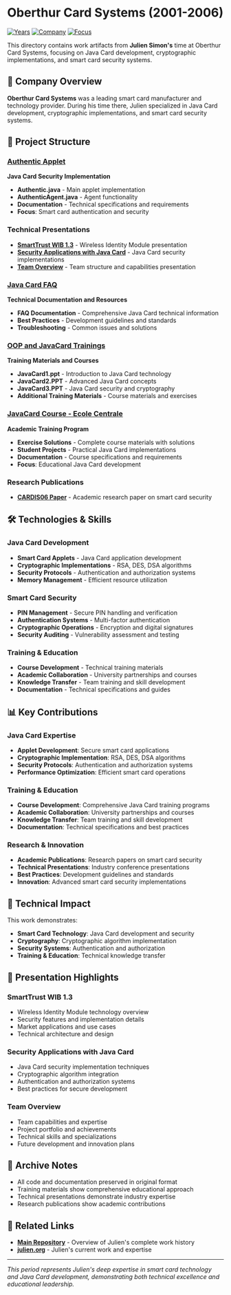 # Oberthur Card Systems (2001-2006)

[![Years](https://img.shields.io/badge/Years-2001--2006-orange.svg)](https://github.com/juliensimon/work-history)
[![Company](https://img.shields.io/badge/Company-Oberthur%20Card%20Systems-blue.svg)](https://github.com/juliensimon/work-history)
[![Focus](https://img.shields.io/badge/Focus-Java%20Card%20%26%20Security-green.svg)](https://github.com/juliensimon/work-history)

This directory contains work artifacts from **Julien Simon's** time at Oberthur Card Systems, focusing on Java Card development, cryptographic implementations, and smart card security systems.

## 🏢 Company Overview

**Oberthur Card Systems** was a leading smart card manufacturer and technology provider. During his time there, Julien specialized in Java Card development, cryptographic implementations, and smart card security systems.

## 📁 Project Structure

### [Authentic Applet](./Authentic_applet/)
**Java Card Security Implementation**

- **Authentic.java** - Main applet implementation
- **AuthenticAgent.java** - Agent functionality
- **Documentation** - Technical specifications and requirements
- **Focus**: Smart card authentication and security

### Technical Presentations
- **[SmartTrust WIB 1.3](./SmartTrust%20WIB%201.3.pdf)** - Wireless Identity Module presentation
- **[Security Applications with Java Card](./Security%20applications%20with%20Java%20Card.pdf)** - Java Card security implementations
- **[Team Overview](./Team.pdf)** - Team structure and capabilities presentation

### [Java Card FAQ](./java_card_faq/)
**Technical Documentation and Resources**

- **FAQ Documentation** - Comprehensive Java Card technical information
- **Best Practices** - Development guidelines and standards
- **Troubleshooting** - Common issues and solutions

### [OOP and JavaCard Trainings](./oop-and-javacard-trainings-2001-2004/)
**Training Materials and Courses**

- **JavaCard1.ppt** - Introduction to Java Card technology
- **JavaCard2.PPT** - Advanced Java Card concepts
- **JavaCard3.PPT** - Java Card security and cryptography
- **Additional Training Materials** - Course materials and exercises

### [JavaCard Course - Ecole Centrale](./javacard_course_ecole_centrale-d-electronique-2004/)
**Academic Training Program**

- **Exercise Solutions** - Complete course materials with solutions
- **Student Projects** - Practical Java Card implementations
- **Documentation** - Course specifications and requirements
- **Focus**: Educational Java Card development

### Research Publications
- **[CARDIS06 Paper](./CARDIS06-Bigot-Faivre-Gaston-Simon.pdf)** - Academic research paper on smart card security

## 🛠️ Technologies & Skills

### Java Card Development
- **Smart Card Applets** - Java Card application development
- **Cryptographic Implementations** - RSA, DES, DSA algorithms
- **Security Protocols** - Authentication and authorization systems
- **Memory Management** - Efficient resource utilization

### Smart Card Security
- **PIN Management** - Secure PIN handling and verification
- **Authentication Systems** - Multi-factor authentication
- **Cryptographic Operations** - Encryption and digital signatures
- **Security Auditing** - Vulnerability assessment and testing

### Training & Education
- **Course Development** - Technical training materials
- **Academic Collaboration** - University partnerships and courses
- **Knowledge Transfer** - Team training and skill development
- **Documentation** - Technical specifications and guides

## 📊 Key Contributions

### Java Card Expertise
- **Applet Development**: Secure smart card applications
- **Cryptographic Implementation**: RSA, DES, DSA algorithms
- **Security Protocols**: Authentication and authorization systems
- **Performance Optimization**: Efficient smart card operations

### Training & Education
- **Course Development**: Comprehensive Java Card training programs
- **Academic Collaboration**: University partnerships and courses
- **Knowledge Transfer**: Team training and skill development
- **Documentation**: Technical specifications and best practices

### Research & Innovation
- **Academic Publications**: Research papers on smart card security
- **Technical Presentations**: Industry conference presentations
- **Best Practices**: Development guidelines and standards
- **Innovation**: Advanced smart card security implementations

## 🎯 Technical Impact

This work demonstrates:
- **Smart Card Technology**: Java Card development and security
- **Cryptography**: Cryptographic algorithm implementation
- **Security Systems**: Authentication and authorization
- **Training & Education**: Technical knowledge transfer



## 📄 Presentation Highlights

### SmartTrust WIB 1.3
- Wireless Identity Module technology overview
- Security features and implementation details
- Market applications and use cases
- Technical architecture and design

### Security Applications with Java Card
- Java Card security implementation techniques
- Cryptographic algorithm integration
- Authentication and authorization systems
- Best practices for secure development

### Team Overview
- Team capabilities and expertise
- Project portfolio and achievements
- Technical skills and specializations
- Future development and innovation plans

## 📄 Archive Notes

- All code and documentation preserved in original format
- Training materials show comprehensive educational approach
- Technical presentations demonstrate industry expertise
- Research publications show academic contributions

## 🔗 Related Links

- **[Main Repository](../README.md)** - Overview of Julien's complete work history
- **[julien.org](https://julien.org)** - Julien's current work and expertise

---

*This period represents Julien's deep expertise in smart card technology and Java Card development, demonstrating both technical excellence and educational leadership.* 